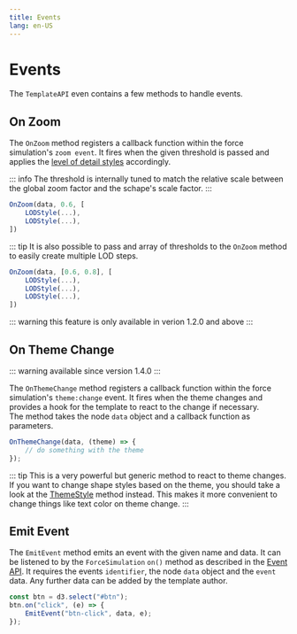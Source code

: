 ```yaml
---
title: Events
lang: en-US
---
```


# Events

The `TemplateAPI` even contains a few methods to handle events.

## On Zoom

The `OnZoom` method registers a callback function within the force simulation's `zoom event`.
It fires when the given threshold is passed and applies the [level of detail styles](/template-api/styling#lod-style) accordingly.

::: info
The threshold is internally tuned to match the relative scale between the global zoom factor and the schape's scale factor.
:::

```js
OnZoom(data, 0.6, [
	LODStyle(...),
	LODStyle(...),
])
```

::: tip
It is also possible to pass and array of thresholds to the `OnZoom` method to easily create multiple LOD steps.

```js
OnZoom(data, [0.6, 0.8], [
	LODStyle(...),
	LODStyle(...),
	LODStyle(...),
])
```

::: warning
this feature is only available in verion 1.2.0 and above
:::

## On Theme Change

::: warning available since version 1.4.0
:::

The `OnThemeChange` method registers a callback function within the force simulation's `theme:change` event.
It fires when the theme changes and provides a hook for the template to react to the change if necessary.  
The method takes the node `data` object and a callback function as parameters.

```js
OnThemeChange(data, (theme) => {
	// do something with the theme
});
```

::: tip
This is a very powerful but generic method to react to theme changes.
If you want to change shape styles based on the theme, you should take a look at the [ThemeStyle](/template-api/styling#theme-style) method instead.
This makes it more convenient to change things like text color on theme change.
:::

## Emit Event

The `EmitEvent` method emits an event with the given name and data. It can be listened to by the `ForceSimulation` `on()` method as described in the [Event API](/simulation-api/event_api#custom-template-events).
It requires the events `identifier`, the node `data` object and the `event` data. Any further data can be added by the template author.

```js
const btn = d3.select("#btn");
btn.on("click", (e) => {
	EmitEvent("btn-click", data, e);
});
```
